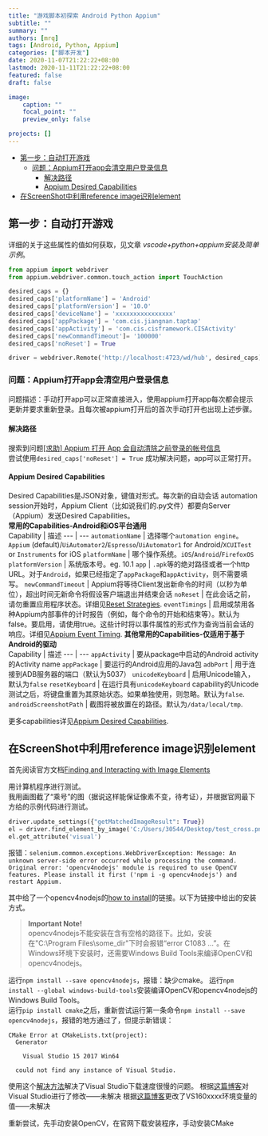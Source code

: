 ```yaml
---
title: "游戏脚本初探索 Android Python Appium"
subtitle: ""
summary: ""
authors: [mrq]
tags: [Android, Python, Appium]
categories: ["脚本开发"]
date: 2020-11-07T21:22:22+08:00
lastmod: 2020-11-11T21:22:22+08:00
featured: false
draft: false

image:
    caption: ""
    focal_point: ""
    preview_only: false

projects: []
---
```


<!-- TOC -->

- [第一步：自动打开游戏](#第一步自动打开游戏)
    - [问题：Appium打开app会清空用户登录信息](#问题appium打开app会清空用户登录信息)
        - [解决路径](#解决路径)
        - [Appium Desired Capabilities](#appium-desired-capabilities)
- [在ScreenShot中利用reference image识别element](#在screenshot中利用reference-image识别element)

<!-- /TOC -->

## 第一步：自动打开游戏

详细的关于这些属性的值如何获取，见文章 *vscode+python+appium安装及简单示例*。

```python
from appium import webdriver
from appium.webdriver.common.touch_action import TouchAction

desired_caps = {}
desired_caps['platformName'] = 'Android'
desired_caps['platformVersion'] = '10.0'
desired_caps['deviceName'] = 'xxxxxxxxxxxxxxxx'
desired_caps['appPackage'] = 'com.cis.jiangnan.taptap'
desired_caps['appActivity'] = 'com.cis.cisframework.CISActivity'
desired_caps['newCommandTimeout']= '100000'
desired_caps['noReset'] = True

driver = webdriver.Remote('http://localhost:4723/wd/hub', desired_caps)
```

### 问题：Appium打开app会清空用户登录信息  

问题描述：手动打开app可以正常直接进入，使用appium打开app每次都会提示更新并要求重新登录。且每次被appium打开后的首次手动打开也出现上述步骤。

#### 解决路径  

搜索到问题[[求助] Appium 打开 App 会自动清除之前登录的帐号信息](https://testerhome.com/topics/9031)  
尝试使用`desired_caps['noReset'] = True`
成功解决问题，app可以正常打开。

#### Appium Desired Capabilities  

Desired Capabilities是JSON对象，键值对形式。每次新的自动会话 automation session开始时，Appium Client（比如说我们的.py文件）都要向Server（Appium）发送Desired Capabilities。  
**常用的Capabilities-Android和iOS平台通用**  
Capability | 描述
--- | ---
`automationName` | 选择哪个`automation engine`。`Appium` (default)/`UiAutomator2`/`Espresso`/`UiAutomator1` for Android/`XCUITest` or `Instruments` for iOS
`platformName` | 哪个操作系统。`iOS`/`Android`/`FirefoxOS`
`platformVersion` | 系统版本号。eg. 10.1
`app` | `.apk`等的绝对路径或者一个http URL。对于`Android`，如果已经指定了`appPackage`和`appActivity`，则不需要填写。
`newCommandTimeout` | Appium将等待Client发出新命令的时间（以秒为单位），超出时间无新命令将假设客户端退出并结束会话
`noReset` | 在此会话之前，请勿重置应用程序状态。详细见[Reset Strategies](http://appium.io/docs/en/writing-running-appium/other/reset-strategies/index.html).
`eventTimings` | 启用或禁用各种Appium内部事件的计时报告（例如，每个命令的开始和结束等）。默认为false。要启用，请使用true。这些计时将以事件属性的形式作为查询当前会话的响应。详细见[Appium Event Timing](http://appium.io/docs/en/advanced-concepts/event-timings/index.html).
**其他常用的Capabilities-仅适用于基于Android的驱动**  
Capability | 描述
--- | ---
`appActivity` | 要从package中启动的Android activity的Activity name
`appPackage` | 要运行的Android应用的Java包
`adbPort` | 用于连接到ADB服务器的端口（默认为5037）
`unicodeKeyboard` | 启用Unicode输入，默认为`false`
`resetKeyboard` | 在运行具有`unicodeKeyboard` capability的Unicode测试之后，将键盘重置为其原始状态。如果单独使用，则忽略。默认为`false`.
`androidScreenshotPath` | 截图将被放置在的路径。默认为`/data/local/tmp`.

更多capabilities详见[Appium Desired Capabilities](http://appium.io/docs/en/writing-running-appium/caps/).  

## 在ScreenShot中利用reference image识别element

首先阅读官方文档[Finding and Interacting with Image Elements](http://appium.io/docs/en/advanced-concepts/image-elements/)  

用计算机程序进行测试。  
我用画图截了“乘号”的图（据说这样能保证像素不变，待考证），并根据官网最下方给的示例代码进行测试。

```python
driver.update_settings({"getMatchedImageResult": True})
el = driver.find_element_by_image('C:/Users/30544/Desktop/test_cross.png')
el.get_attribute('visual') 
```

报错：`selenium.common.exceptions.WebDriverException: Message: An unknown server-side error occurred while processing the command. Original error: 'opencv4nodejs' module is required to use OpenCV features. Please install it first ('npm i -g opencv4nodejs') and restart Appium.`

其中给了一个opencv4nodejs的[how to install](https://github.com/justadudewhohacks/opencv4nodejs#how-to-install)的链接。以下为链接中给出的安装方式。  
> **Important Note!**  
> opencv4nodejs不能安装在含有空格的路径下。比如，安装在"C:\Program Files\some_dir"下时会报错“error C1083 ...”。在Windows环境下安装时，还需要Windows Build Tools来编译OpenCV和opencv4nodejs。  

运行`npm install --save opencv4nodejs`，报错：缺少cmake。
运行`npm install --global windows-build-tools`安装编译OpenCV和opencv4nodejs的Windows Build Tools。  
运行`pip install cmake`之后，重新尝试运行第一条命令`npm install --save opencv4nodejs`，报错的地方通过了，但提示新错误：  

```
CMake Error at CMakeLists.txt(project):
  Generator

    Visual Studio 15 2017 Win64

  could not find any instance of Visual Studio.
```

使用这个[解决方法](https://www.pianshen.com/article/22701428686/)解决了Visual Studio下载速度很慢的问题。
根据[这篇博客](https://www.cnblogs.com/qq2806933146xiaobai/p/13359446.html)对Visual Studio进行了修改——未解决
根据[这篇博客](https://stackoverflow.com/questions/51668676/cmake-visual-studio-15-2017-could-not-find-any-instance-of-visual-studio)更改了VS160xxxx环境变量的值——未解决

重新尝试，先手动安装OpenCV，在官网下载安装程序，手动安装CMake
